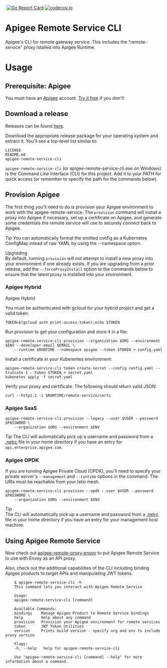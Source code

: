 [![<CirclCI>](https://circleci.com/gh/theganyo/apigee-remote-service-cli.svg?style=svg)](https://circleci.com/gh/theganyo/apigee-remote-service-cli)
[![Go Report Card](https://goreportcard.com/badge/github.com/theganyo/apigee-remote-service-cli)](https://goreportcard.com/report/github.com/theganyo/apigee-remote-service-cli)
[![codecov.io](https://codecov.io/github/theganyo/apigee-remote-service-cli/coverage.svg?branch=master)](https://codecov.io/github/theganyo/apigee-remote-service-cli?branch=master)

# Apigee Remote Service CLI

Apigee's CLI for remote gateway service. This includes the "remote-service"
proxy istalled into Apigee Runtime.

# Usage

## Prerequisite: Apigee

You must have an [Apigee](https://cloud.google.com/apigee/) account. [Try it free](https://login.apigee.com/sign__up) if you don't!

## Download a release

Releases can be found [here](../../releases).

Download the appropriate release package for your operating system and 
extract it. You'll see a top-level list similar to:

    LICENSE
    README.md
    apigee-remote-service-cli

`apigee-remote-service-cli` (or apigee-remote-service-cli.exe on Windows) 
is the Command Line Interface (CLI) for this project. Add it to your PATH
for quick access (or remember to specify the path for the commands below).

## Provision Apigee

The first thing you'll need to do is provision your Apigee environment to 
work with the apigee-remote-service. The `provision` command will install 
a proxy into Apigee if necessary, set up a certificate on Apigee, and
generate some credentials the remote service will use to securely connect 
back to Apigee.

_Tip_ 
You can automatically format the emitted config as a Kubernetes ConfigMap
intead of raw YAML by using the --namespace option.

_Upgrading_  
By default, running `provision` will not attempt to install a new proxy 
into your environment if one already exists. If you are upgrading from a 
prior release, add the `--forceProxyInstall` option to the commands below
to ensure that the latest proxy is installed into your environment.

### Apigee Hybrid

Apigee Hybrid 

You must be authenticated with gcloud for your hybrid project and get a
valid token:

    TOKEN=$(gcloud auth print-access-token);echo $TOKEN

Run provision to get your configuration and store it in a file:

    apigee-remote-service-cli provision --organization $ORG --environment $ENV --developer-email $EMAIL \
        --runtime $RUNTIME --namespace apigee --token $TOKEN > config.yaml

Install a certificate in your Kuberentes environment:

    apigee-remote-service-cli token create-secret --config config.yaml --truncate 1 --token $TOKEN > secret.yaml
    kubenetes apply -f secret.yaml

Verify your proxy and certificate. The following should return valid JSON:

    curl --http1.1 -i $RUNTIME/remote-service/certs

### Apigee SaaS

    apigee-remote-service-cli provision --legacy --user $USER --password $PASSWORD \
        --organization $ORG --environment $ENV

_Tip_ 
The CLI will automatically pick up a username and password from a 
[.netrc](https://ec.haxx.se/usingcurl-netrc.html) file in your home 
directory if you have an entry for `api.enterprise.apigee.com`.

### Apigee OPDK

If you are running Apigee Private Cloud (OPDK), you'll need to specify 
your private server's `--management` and `--runtime` options in the 
command. The URIs must be reachable from your Istio mesh.  

    apigee-remote-service-cli provision --opdk --user $USER --password $PASSWORD \
        --organization $ORG --environment $ENV

_Tip_  
The CLI will automatically pick up a username and password from a 
[.netrc](https://ec.haxx.se/usingcurl-netrc.html) file in your home 
directory if you have an entry for your management host machine.

## Using Apigee Remote Service 

Now check out [apigee-remote-proxy-envoy](../../../apigee-remote-service-envoy) 
to put Apigee Remote Service to use with Envoy as an API proxy.

Also, check out the additional capabilities of the CLI including
binding Apigee products to target APIs and manipulating JWT tokens.

        $ apigee-remote-service-cli -h
        This command lets you interact with Apigee Remote Service

        Usage:
        apigee-remote-service-cli [command]

        Available Commands:
        bindings    Manage Apigee Product to Remote Service bindings
        help        Help about any command
        provision   Provision your Apigee environment for remote services
        token       JWT Token Utilities
        version     Prints build version - specify org and env to include proxy version

        Flags:
        -h, --help   help for apigee-remote-service-cli

        Use "apigee-remote-service-cli [command] --help" for more information about a command.
